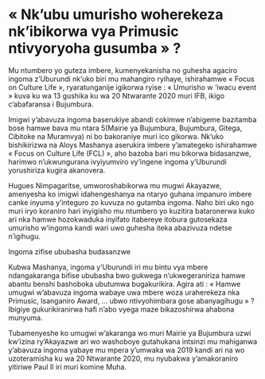 # « Nk’ubu umurisho woherekeza nk’ibikorwa vya Primusic ntivyoryoha gusumba » ?

Mu ntumbero yo guteza imbere, kumenyekanisha no guhesha agaciro ingoma z’Uburundi nk’uko biri mu mahangiro ryihaye, ishirahamwe « Focus on Culture Life », ryaratunganije igikorwa ryise : « Umurisho w ‘iwacu event » kuva ku wa 13 gushika ku wa 20 Ntwarante 2020 muri IFB, ikigo c’abafaransa i Bujumbura.

Imigwi y’abavuza ingoma baserukiye abandi cokimwe n’abigeme bazitamba bose hamwe bava mu ntara 5(Mairie ya Bujumbura, Bujumbura, Gitega, Cibitoke na Muramvya) ni bo bakoraniye muri ico gikorwa. Nk’uko bishikirizwa na Aloys Mashanya aserukira imbere y’amategeko ishirahamwe « Focus on Culture Life (FCL) », aho bazoba bari mu bikorwa bidasanzwe, harimwo n’ukwungurana ivyiyumviro vy’ingene ingoma y’Uburundi yorushiriza kugira akanovera.

Hugues Nimpagaritse, umworoshabikorwa mu mugwi Akayazwe, amenyesha ko imigwi idahengeshanya na ntaryo guhana impanuro imbere canke inyuma y’integuro zo kuvuza no gutamba ingoma. Naho biri uko ngo muri iryo koraniro hari inyigisho mu ntumbero yo kuzitira bataronerwa kuko ari nka hamwe hozokwaduka inyifato itabereye itobura gutosekaza umurisho w’ingoma kandi wari uwo guhesha iteka abazivuza ndetse n’igihugu.

Ingoma zifise ububasha budasanzwe

Kubwa Mashanya, ingoma y’Uburundi iri mu bintu vya mbere ndangakaranga bifise ububasha bwo gukwega n’ukwegeraniriza hamwe abantu benshi bashoboka ubutumwa bugakurikira. Agira ati : « Hamwe umugwi w’abavuza ingoma wabaye uwa mbere woza uraherekeza nka Primusic, Isanganiro Award, … ubwo ntivyohimbara gose abanyagihugu » ? Ibigiye gukurikiranirwa hafi n’abo vyega maze bikazoshirwa ahabona munyuma.

Tubamenyeshe ko umugwi w’akaranga wo muri Mairie ya Bujumbura uzwi kw’izina ry’Akayazwe ari wo washoboye gutahukana intsinzi mu mahiganwa y’abavuza ingoma yabaye mu mpera y’umwaka wa 2019 kandi ari na wo uzoteramisha ku wa 20 Ntwarante 2020, mu nyubakwa y’amakoraniro yitiriwe Paul II iri muri komine Muha.